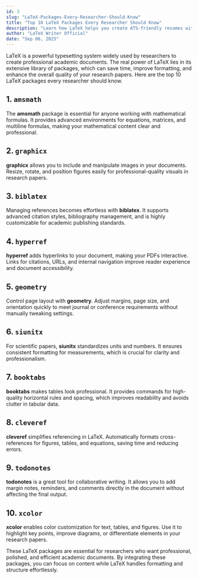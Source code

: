 ```yaml
---
id: 3
slug: "LaTeX-Packages-Every-Researcher-Should-Know"
title: "Top 10 LaTeX Packages Every Researcher Should Know"
description: "Learn how LaTeX helps you create ATS-friendly resumes with clean formatting, clear sectioning, and text-based structure. Discover ready-to-use LaTeX templates to ensure your resume passes automated screening systems effortlessly"
author: "LaTeX Writer Official"
date: "Sep 06, 2025"
---
```


LaTeX is a powerful typesetting system widely used by researchers to create professional academic documents. The real power of LaTeX lies in its extensive library of packages, which can save time, improve formatting, and enhance the overall quality of your research papers. Here are the top 10 LaTeX packages every researcher should know.

## 1. `amsmath`

The **amsmath** package is essential for anyone working with mathematical formulas. It provides advanced environments for equations, matrices, and multiline formulas, making your mathematical content clear and professional.

## 2. `graphicx`

**graphicx** allows you to include and manipulate images in your documents. Resize, rotate, and position figures easily for professional-quality visuals in research papers.

## 3. `biblatex`

Managing references becomes effortless with **biblatex**. It supports advanced citation styles, bibliography management, and is highly customizable for academic publishing standards.

## 4. `hyperref`

**hyperref** adds hyperlinks to your document, making your PDFs interactive. Links for citations, URLs, and internal navigation improve reader experience and document accessibility.

## 5. `geometry`

Control page layout with **geometry**. Adjust margins, page size, and orientation quickly to meet journal or conference requirements without manually tweaking settings.

## 6. `siunitx`

For scientific papers, **siunitx** standardizes units and numbers. It ensures consistent formatting for measurements, which is crucial for clarity and professionalism.

## 7. `booktabs`

**booktabs** makes tables look professional. It provides commands for high-quality horizontal rules and spacing, which improves readability and avoids clutter in tabular data.

## 8. `cleveref`

**cleveref** simplifies referencing in LaTeX. Automatically formats cross-references for figures, tables, and equations, saving time and reducing errors.

## 9. `todonotes`

**todonotes** is a great tool for collaborative writing. It allows you to add margin notes, reminders, and comments directly in the document without affecting the final output.

## 10. `xcolor`

**xcolor** enables color customization for text, tables, and figures. Use it to highlight key points, improve diagrams, or differentiate elements in your research papers.

These LaTeX packages are essential for researchers who want professional, polished, and efficient academic documents. By integrating these packages, you can focus on content while LaTeX handles formatting and structure effortlessly.